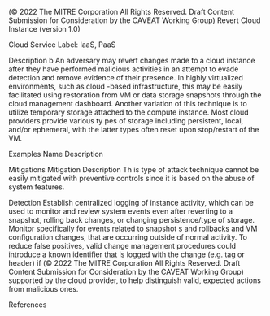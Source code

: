  
(© 2022 The MITRE Corporation All Rights Reserved. Draft Content 
Submission for Consideration by the CAVEAT Working Group) 
 Revert Cloud Instance (version 1.0) 
 
Cloud Service Label: IaaS, PaaS 
 
Description b 
An adversary may revert changes made to a cloud instance after they have performed 
malicious activities in an attempt to evade detection and remove evidence of their 
presence. In highly virtualized environments, such as cloud -based infrastructure, this 
may be easily facilitated using restoration from VM or data storage snapshots through 
the cloud management dashboard. Another variation of this technique is to utilize 
temporary storage attached to the compute instance. Most cloud providers provide 
various ty pes of storage including persistent, local, and/or ephemeral, with the latter 
types often reset upon stop/restart of the VM. 
 
Examples 
Name Description 
 
 
Mitigations 
Mitigation Description 
 Th 
is type of attack technique cannot be easily mitigated 
with preventive controls since it is based on the abuse 
of system features. 
 
Detection 
Establish centralized logging of instance activity, which can be used to monitor and 
review system events even after reverting to a snapshot, rolling back changes, or 
changing persistence/type of storage. Monitor specifically for events related to 
snapshot s and rollbacks and VM configuration changes, that are occurring outside of 
normal activity. To reduce false positives, valid change management procedures could 
introduce a known identifier that is logged with the change (e.g. tag or header) if 
(© 2022 The MITRE Corporation All Rights Reserved. Draft Content 
Submission for Consideration by the CAVEAT Working Group) 
 supported by the cloud provider, to help distinguish valid, expected actions from 
malicious ones. 
 
References 
 